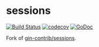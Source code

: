 # sessions

[![Build Status](https://travis-ci.com/skamenetskiy/sessions.svg)](https://travis-ci.org/skamenetskiy/sessions)
[![codecov](https://codecov.io/gh/skamenetskiy/sessions/branch/master/graph/badge.svg)](https://codecov.io/gh/skamenetskiy/sessions)
[![GoDoc](https://godoc.org/github.com/skamenetskiy/sessions?status.svg)](https://godoc.org/github.com/skamenetskiy/sessions)

Fork of [gin-contrib/sessions](https://github.com/gin-contrib/sessions).